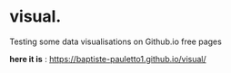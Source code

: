 # visual.
Testing some data visualisations on Github.io free pages 

**here it is** : https://baptiste-pauletto1.github.io/visual/
